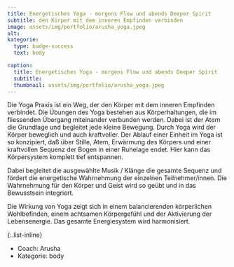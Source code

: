 ```yaml
---
title: Energetisches Yoga - morgens Flow und abends Deeper Spirit
subtitle: den Körper mit dem inneren Empfinden verbinden
image: assets/img/portfolio/arusha_yoga.jpeg
alt:
kategorie:
  type: badge-success
  text: body

caption:
  title: Energetisches Yoga - morgens Flow und abends Deeper Spirit
  subtitle:
  thumbnail: assets/img/portfolio/arusha_yoga.jpeg
---
```


Die Yoga Praxis ist ein Weg, der den Körper mit dem inneren Empfinden verbindet. Die Übungen des
Yoga bestehen aus Körperhaltungen, die im fliessenden Übergang miteinander verbunden werden.
Dabei ist der Atem die Grundlage und begleitet jede kleine Bewegung. Durch Yoga wird der Körper
beweglich und auch kraftvoller. Der Ablauf einer Einheit im Yoga ist so konzipiert, daß über Stille, Atem, Erwärmung des Körpers und einer kraftvollen Sequenz der Bogen in einer Ruhelage endet. Hier kann das Körpersystem komplett tief entspannen.

Dabei begleitet die ausgewählte Musik / Klänge die gesamte Sequenz und fördert die energetische
Wahrnehmung der einzelnen Teilnehmer/innen. Die Wahrnehmung für den Körper und Geist wird so
geübt und in das Bewusstsein integriert.

Die Wirkung von Yoga zeigt sich in einem balancierenden körperlichen Wohlbefinden, einem
achtsamen Körpergefühl und der Aktivierung der Lebensenergie. Das gesamte Energiesystem wird
harmonisiert.

{:.list-inline}
- Coach: Arusha
- Kategorie: <span class="badge badge-success">body</span>
